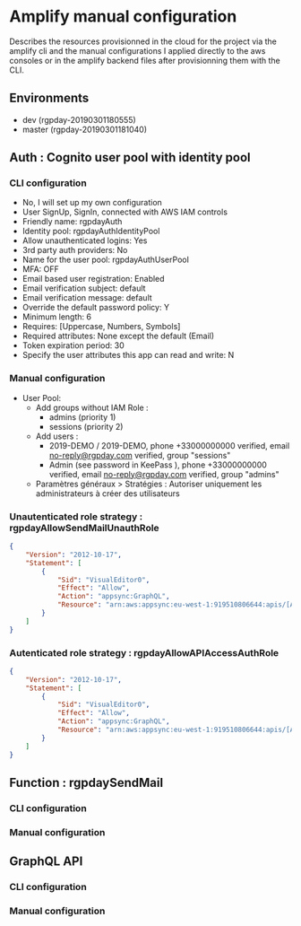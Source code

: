 # Amplify manual configuration

Describes the resources provisionned in the cloud for the project via the amplify cli and the manual configurations I applied directly to the aws consoles or in the amplify backend files after provisionning them with the CLI.

## Environments

- dev (rgpday-20190301180555)
- master (rgpday-20190301181040)

## Auth : Cognito user pool with identity pool 

### CLI configuration

- No, I will set up my own configuration
- User SignUp, SignIn, connected with AWS IAM controls
- Friendly name: rgpdayAuth
- Identity pool: rgpdayAuthIdentityPool
- Allow unauthenticated logins: Yes
- 3rd party auth providers: No
- Name for the user pool: rgpdayAuthUserPool
- MFA: OFF
- Email based user registration: Enabled
- Email verification subject: default
- Email verification message: default
- Override the default password policy: Y
- Minimum length: 6
- Requires: [Uppercase, Numbers, Symbols]
- Required attributes: None except the default (Email)
- Token expiration period: 30
- Specify the user attributes this app can read and write: N

### Manual configuration

- User Pool:
  - Add groups without IAM Role :
    - admins (priority 1)
    - sessions (priority 2)
  - Add users :
    - 2019-DEMO / 2019-DEMO, phone +33000000000 verified, email no-reply@rgpday.com verified, group "sessions"
    - Admin (see password in KeePass ), phone +33000000000 verified, email no-reply@rgpday.com verified, group "admins"
  - Paramètres généraux > Stratégies : Autoriser uniquement les administrateurs à créer des utilisateurs

### Unautenticated role strategy : rgpdayAllowSendMailUnauthRole

``` json
{
    "Version": "2012-10-17",
    "Statement": [
        {
            "Sid": "VisualEditor0",
            "Effect": "Allow",
            "Action": "appsync:GraphQL",
            "Resource": "arn:aws:appsync:eu-west-1:919510806644:apis/[API_ID]/types/Query/fields/sendMail"
        }
    ]
}
```

### Autenticated role strategy : rgpdayAllowAPIAccessAuthRole

``` json
{
    "Version": "2012-10-17",
    "Statement": [
        {
            "Sid": "VisualEditor0",
            "Effect": "Allow",
            "Action": "appsync:GraphQL",
            "Resource": "arn:aws:appsync:eu-west-1:919510806644:apis/[API_ID]/types/*/fields/*"
        }
    ]
}
```

## Function : rgpdaySendMail

### CLI configuration

### Manual configuration

## GraphQL API

### CLI configuration

### Manual configuration

